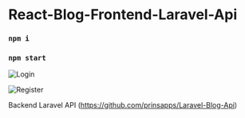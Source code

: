 # React-Blog-Frontend-Laravel-Api


### `npm i`
### `npm start`

![Login](https://res.cloudinary.com/prinsapps/image/upload/v1642509759/laravel/AWAAR_rygg49.png)

![Register](https://res.cloudinary.com/prinsapps/image/upload/v1642509788/laravel/AWAAR_ow4rko.png)


Backend Laravel API (https://github.com/prinsapps/Laravel-Blog-Api)
